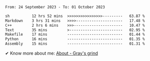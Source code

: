 <!--START_SECTION:waka-->

```txt
From: 24 September 2023 - To: 01 October 2023

sh          12 hrs 52 mins  >>>>>>>>>>>>>>>>---------   63.87 %
Markdown    3 hrs 31 mins   >>>>---------------------   17.48 %
C++         2 hrs 6 mins    >>>----------------------   10.47 %
Text        35 mins         >------------------------   02.95 %
Makefile    17 mins         -------------------------   01.44 %
Python      16 mins         -------------------------   01.35 %
Assembly    15 mins         -------------------------   01.31 %
```

<!--END_SECTION:waka-->

<!-- [![grayxu's github stats](https://github-readme-stats.vercel.app/api?username=grayxu&count_private=true&show_icons=true)](https://github.com/grayxu) -->

✔ Know more about me: [About - Gray's grind](https://www.grayxu.cn/)
